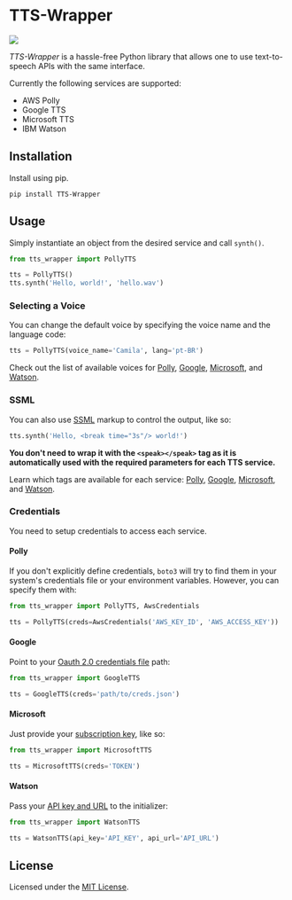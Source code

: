 # TTS-Wrapper

![](https://github.com/mediatechlab/tts-wrapper/workflows/Python%20package/badge.svg)

_TTS-Wrapper_ is a hassle-free Python library that allows one to use text-to-speech APIs with the same interface.

Currently the following services are supported:

- AWS Polly
- Google TTS
- Microsoft TTS
- IBM Watson

## Installation

Install using pip.

```
pip install TTS-Wrapper
```

## Usage

Simply instantiate an object from the desired service and call `synth()`.

```Python
from tts_wrapper import PollyTTS

tts = PollyTTS()
tts.synth('Hello, world!', 'hello.wav')
```

### Selecting a Voice

You can change the default voice by specifying the voice name and the language code:

```Python
tts = PollyTTS(voice_name='Camila', lang='pt-BR')
```

Check out the list of available voices for [Polly](https://docs.aws.amazon.com/polly/latest/dg/voicelist.html), [Google](https://cloud.google.com/text-to-speech/docs/voices), [Microsoft](https://docs.microsoft.com/en-us/azure/cognitive-services/speech-service/rest-text-to-speech#get-a-list-of-voices), and [Watson](https://cloud.ibm.com/docs/text-to-speech?topic=text-to-speech-voices).

### SSML

You can also use [SSML](https://en.wikipedia.org/wiki/Speech_Synthesis_Markup_Language) markup to control the output, like so:

```Python
tts.synth('Hello, <break time="3s"/> world!')
```

**You don't need to wrap it with the `<speak></speak>` tag as it is automatically used with the required parameters for each TTS service.**

Learn which tags are available for each service: [Polly](https://docs.aws.amazon.com/polly/latest/dg/supportedtags.html), [Google](https://cloud.google.com/text-to-speech/docs/ssml), [Microsoft](https://docs.microsoft.com/en-us/cortana/skills/speech-synthesis-markup-language), and [Watson](https://cloud.ibm.com/docs/text-to-speech?topic=text-to-speech-ssml).

### Credentials

You need to setup credentials to access each service.

#### Polly

If you don't explicitly define credentials, `boto3` will try to find them in your system's credentials file or your environment variables. However, you can specify them with:

```Python
from tts_wrapper import PollyTTS, AwsCredentials

tts = PollyTTS(creds=AwsCredentials('AWS_KEY_ID', 'AWS_ACCESS_KEY'))
```

#### Google

Point to your [Oauth 2.0 credentials file](https://developers.google.com/identity/protocols/OAuth2) path:

```Python
from tts_wrapper import GoogleTTS

tts = GoogleTTS(creds='path/to/creds.json')
```

#### Microsoft

Just provide your [subscription key](https://docs.microsoft.com/en-us/azure/cognitive-services/speech-service/rest-text-to-speech#authentication), like so:

```Python
from tts_wrapper import MicrosoftTTS

tts = MicrosoftTTS(creds='TOKEN')
```

#### Watson

Pass your [API key and URL](https://cloud.ibm.com/apidocs/text-to-speech/text-to-speech#authentication) to the initializer:

```Python
from tts_wrapper import WatsonTTS

tts = WatsonTTS(api_key='API_KEY', api_url='API_URL')
```

## License

Licensed under the [MIT License](./LICENSE).
